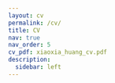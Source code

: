 ```yaml
---
layout: cv
permalink: /cv/
title: CV
nav: true
nav_order: 5
cv_pdf: xiaoxia_huang_cv.pdf
description: 
  sidebar: left
---
```


